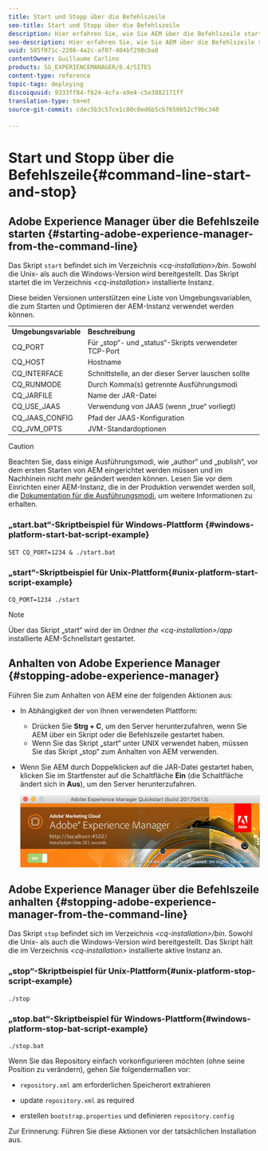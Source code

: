 ```yaml
---
title: Start und Stopp über die Befehlszeile
seo-title: Start und Stopp über die Befehlszeile
description: Hier erfahren Sie, wie Sie AEM über die Befehlszeile starten und anhalten können.
seo-description: Hier erfahren Sie, wie Sie AEM über die Befehlszeile starten und anhalten können.
uuid: 585f071c-2286-4a2c-af07-404bf298cba8
contentOwner: Guillaume Carlino
products: SG_EXPERIENCEMANAGER/6.4/SITES
content-type: reference
topic-tags: deploying
discoiquuid: 9333ff84-f624-4cfa-a9e4-c5e3882171ff
translation-type: tm+mt
source-git-commit: cdec5b3c57ce1c80c0ed6b5cb7650b52cf9bc340

---
```



# Start und Stopp über die Befehlszeile{#command-line-start-and-stop}

## Adobe Experience Manager über die Befehlszeile starten {#starting-adobe-experience-manager-from-the-command-line}

Das Skript `start` befindet sich im Verzeichnis *&lt;cq-installation>/bin*. Sowohl die Unix- als auch die Windows-Version wird bereitgestellt. Das Skript startet die im Verzeichnis *&lt;cq-installation>* installierte Instanz.

Diese beiden Versionen unterstützen eine Liste von Umgebungsvariablen, die zum Starten und Optimieren der AEM-Instanz verwendet werden können.

<table> 
 <tbody> 
  <tr> 
   <td><strong>Umgebungsvariable </strong></td> 
   <td><strong>Beschreibung </strong></td> 
  </tr> 
  <tr> 
   <td>CQ_PORT</td> 
   <td>Für „stop“- und „status“-Skripts verwendeter TCP-Port<br /> </td> 
  </tr> 
  <tr> 
   <td>CQ_HOST</td> 
   <td>Hostname<br /> </td> 
  </tr> 
  <tr> 
   <td>CQ_INTERFACE</td> 
   <td>Schnittstelle, an der dieser Server lauschen sollte<br /> </td> 
  </tr> 
  <tr> 
   <td>CQ_RUNMODE</td> 
   <td>Durch Komma(s) getrennte Ausführungsmodi<br /> </td> 
  </tr> 
  <tr> 
   <td>CQ_JARFILE</td> 
   <td>Name der JAR-Datei<br /> </td> 
  </tr> 
  <tr> 
   <td>CQ_USE_JAAS</td> 
   <td>Verwendung von JAAS (wenn „true“ vorliegt)<br /> </td> 
  </tr> 
  <tr> 
   <td>CQ_JAAS_CONFIG</td> 
   <td>Pfad der JAAS-Konfiguration<br /> </td> 
  </tr> 
  <tr> 
   <td>CQ_JVM_OPTS</td> 
   <td>JVM-Standardoptionen<br /> </td> 
  </tr> 
 </tbody> 
</table>

>[!CAUTION]
>
>Beachten Sie, dass einige Ausführungsmodi, wie „author“ und „publish“, vor dem ersten Starten von AEM eingerichtet werden müssen und im Nachhinein nicht mehr geändert werden können. Lesen Sie vor dem Einrichten einer AEM-Instanz, die in der Produktion verwendet werden soll, die [Dokumentation für die Ausführungsmodi](/help/sites-deploying/configure-runmodes.md), um weitere Informationen zu erhalten.

### „start.bat“-Skriptbeispiel für Windows-Plattform {#windows-platform-start-bat-script-example}

```shell
SET CQ_PORT=1234 & ./start.bat
```

### „start“-Skriptbeispiel für Unix-Plattform{#unix-platform-start-script-example}

```shell
CQ_PORT=1234 ./start
```

>[!NOTE]
>
>Über das Skript „start“ wird der im Ordner *the &lt;cq-installation>/app* installierte AEM-Schnellstart gestartet.

## Anhalten von Adobe Experience Manager {#stopping-adobe-experience-manager}

Führen Sie zum Anhalten von AEM eine der folgenden Aktionen aus:

* In Abhängigkeit der von Ihnen verwendeten Plattform:

   * Drücken Sie **Strg + C**, um den Server herunterzufahren, wenn Sie AEM über ein Skript oder die Befehlszeile gestartet haben.
   * Wenn Sie das Skript „start“ unter UNIX verwendet haben, müssen Sie das Skript „stop“ zum Anhalten von AEM verwenden.

* Wenn Sie AEM durch Doppelklicken auf die JAR-Datei gestartet haben, klicken Sie im Startfenster auf die Schaltfläche **Ein** (die Schaltfläche ändert sich in **Aus**), um den Server herunterzufahren.

   ![chlimage_1-63](assets/chlimage_1-63.png)

## Adobe Experience Manager über die Befehlszeile anhalten {#stopping-adobe-experience-manager-from-the-command-line}

Das Skript `stop` befindet sich im Verzeichnis *&lt;cq-installation>/bin*. Sowohl die Unix- als auch die Windows-Version wird bereitgestellt. Das Skript hält die im Verzeichnis *&lt;cq-installation>* installierte aktive Instanz an.

### „stop“-Skriptbeispiel für Unix-Plattform{#unix-platform-stop-script-example}

```shell
./stop
```

### „stop.bat“-Skriptbeispiel für Windows-Plattform{#windows-platform-stop-bat-script-example}

```shell
./stop.bat
```

Wenn Sie das Repository einfach vorkonfigurieren möchten (ohne seine Position zu verändern), gehen Sie folgendermaßen vor:

* `repository.xml` am erforderlichen Speicherort extrahieren

* update `repository.xml` as required

* erstellen `bootstrap.properties` und definieren `repository.config`

Zur Erinnerung: Führen Sie diese Aktionen vor der tatsächlichen Installation aus.

